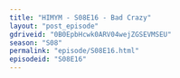 ```yaml
---
title: "HIMYM - S08E16 - Bad Crazy"
layout: "post_episode"
gdriveid: "0B0EpbHcwk0ARV04wejZGSEVMSEU"
season: "S08"
permalink: "episode/S08E16.html"
episodeid: "S08E16"
---
```


